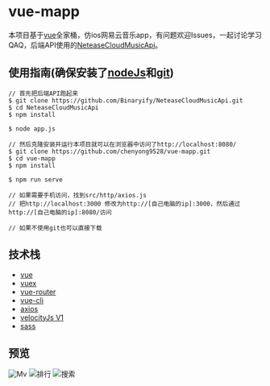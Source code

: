 # vue-mapp
本项目基于[vue](https://github.com/vuejs/vue)全家桶，仿ios网易云音乐app，有问题欢迎Issues，一起讨论学习QAQ，后端API使用的[NeteaseCloudMusicApi](https://github.com/Binaryify/NeteaseCloudMusicApi)。

## 使用指南(确保安装了[nodeJs](https://nodejs.org/en/)和[git](https://npm.taobao.org/mirrors/git-for-windows/))
```
// 首先把后端API跑起来
$ git clone https://github.com/Binaryify/NeteaseCloudMusicApi.git
$ cd NeteaseCloudMusicApi
$ npm install

$ node app.js
```

```
// 然后克隆安装并运行本项目就可以在浏览器中访问了http://localhost:8080/
$ git clone https://github.com/chenyong9528/vue-mapp.git
$ cd vue-mapp
$ npm install

$ npm run serve

// 如果需要手机访问，找到src/http/axios.js
// 把http://localhost:3000 修改为http://[自己电脑的ip]:3000，然后通过http://[自己电脑的ip]:8080/访问

// 如果不使用git也可以直接下载
```

## 技术栈
- [vue](https://github.com/vuejs/vue)
- [vuex](https://github.com/vuejs/vuex)
- [vue-router](https://github.com/vuejs/vue-router)
- [vue-cli](https://github.com/vuejs/vue-cli)
- [axios](https://github.com/axios/axios)
- [velocityJs V1](https://github.com/julianshapiro/velocity)
- [sass](https://github.com/sass/sass)

## 预览
![Mv](https://img-cdn.7typ.cn/FjgLdmBiSkUJweCGi5IrgGb9dJAW)
![排行](https://img-cdn.7typ.cn/FpaM8buYERQXb_XvWY8kaPkWUrJX)
![搜索](https://img-cdn.7typ.cn/FruCznDtosxoDoOSMyLQBFNNb_Ws)

